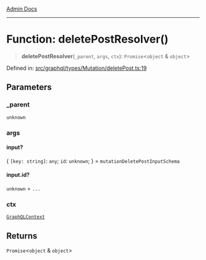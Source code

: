 [Admin Docs](/)

***

# Function: deletePostResolver()

> **deletePostResolver**(`_parent`, `args`, `ctx`): `Promise`\<`object` & `object`\>

Defined in: [src/graphql/types/Mutation/deletePost.ts:19](https://github.com/Suyash878/talawa-api/blob/dd80c416ddd46afdb07c628dc824194bc09930cc/src/graphql/types/Mutation/deletePost.ts#L19)

## Parameters

### \_parent

`unknown`

### args

#### input?

\{ `[key: string]`: `any`;  `id`: `unknown`; \} = `mutationDeletePostInputSchema`

#### input.id?

`unknown` = `...`

### ctx

[`GraphQLContext`](../../../../context/type-aliases/GraphQLContext.md)

## Returns

`Promise`\<`object` & `object`\>
